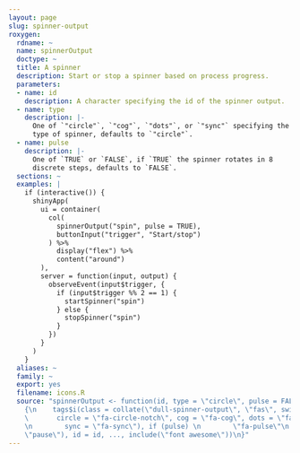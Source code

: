 ```yaml
---
layout: page
slug: spinner-output
roxygen:
  rdname: ~
  name: spinnerOutput
  doctype: ~
  title: A spinner
  description: Start or stop a spinner based on process progress.
  parameters:
  - name: id
    description: A character specifying the id of the spinner output.
  - name: type
    description: |-
      One of `"circle"`, `"cog"`, `"dots"`, or `"sync"` specifying the
      type of spinner, defaults to `"circle"`.
  - name: pulse
    description: |-
      One of `TRUE` or `FALSE`, if `TRUE` the spinner rotates in 8
      discrete steps, defaults to `FALSE`.
  sections: ~
  examples: |
    if (interactive()) {
      shinyApp(
        ui = container(
          col(
            spinnerOutput("spin", pulse = TRUE),
            buttonInput("trigger", "Start/stop")
          ) %>%
            display("flex") %>%
            content("around")
        ),
        server = function(input, output) {
          observeEvent(input$trigger, {
            if (input$trigger %% 2 == 1) {
              startSpinner("spin")
            } else {
              stopSpinner("spin")
            }
          })
        }
      )
    }
  aliases: ~
  family: ~
  export: yes
  filename: icons.R
  source: "spinnerOutput <- function(id, type = \"circle\", pulse = FALSE, \n    ...)
    {\n    tags$i(class = collate(\"dull-spinner-output\", \"fas\", switch(type, \n
    \       circle = \"fa-circle-notch\", cog = \"fa-cog\", dots = \"fa-spinner\",
    \n        sync = \"fa-sync\"), if (pulse) \n        \"fa-pulse\"\n    else \"fa-spin\",
    \"pause\"), id = id, ..., include(\"font awesome\"))\n}"
---
```

